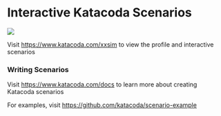 # Interactive Katacoda Scenarios

[![](http://shields.katacoda.com/katacoda/xxsim/count.svg)](https://www.katacoda.com/xxsim "Get your profile on Katacoda.com")

Visit https://www.katacoda.com/xxsim to view the profile and interactive scenarios

### Writing Scenarios
Visit https://www.katacoda.com/docs to learn more about creating Katacoda scenarios

For examples, visit https://github.com/katacoda/scenario-example

